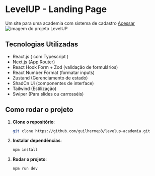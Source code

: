 # LevelUP - Landing Page

Um site para uma academia com sistema de cadastro <a href="https://github.com/guilhermep3/levelup-website-v2" target="_blank">Acessar</a> 
<img src="https://github.com/user-attachments/assets/dd4b2e2d-8955-4172-a4d3-571e274e3b1b" alt="imagem do projeto LevelUP">

## Tecnologias Utilizadas
- React.js ( com Typescript )
- Next.js (App Router)
- React Hook Form + Zod (validação de formulários)
- React Number Format (formatar inputs)
- Zustand (Gerenciamento de estado)
- ShadCn Ui (componentes de interface)
- Tailwind (Estilização)
- Swiper (Para slides ou carrosséis)

## Como rodar o projeto

1. **Clone o repositório**:
   ```bash
   git clone https://github.com/guilhermep3/levelup-academia.git
2. **Instalar dependências**:
   ```bash
   npm install
3. **Rodar o projeto**:
   ```bash
   npm run dev
